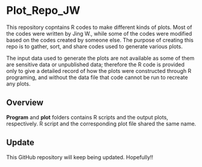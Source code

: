 # Plot_Repo_JW

This repository copntains R codes to make different kinds of plots. Most of the codes were written by Jing W., while some of the codes were modified based on the codes created by someone else. The purpose of creating this repo is to gather, sort, and share codes used to generate various plots. 

The input data used to generate the plots are not available as some of them are sensitive data or unpublished data; therefore the R code is provided only to give a detailed record of how the plots were constructed through R programing, and without the data file that code cannot be run to recreate any plots.

## Overview

**Program** and **plot** folders contains R scripts and the output plots, respectively. R script and the corresponding plot file shared the same name. 

## Update

This GitHub repository will keep being updated. Hopefully!!

